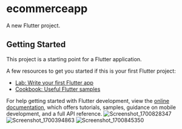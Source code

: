 # ecommerceapp

A new Flutter project.

## Getting Started

This project is a starting point for a Flutter application.

A few resources to get you started if this is your first Flutter project:

- [Lab: Write your first Flutter app](https://docs.flutter.dev/get-started/codelab)
- [Cookbook: Useful Flutter samples](https://docs.flutter.dev/cookbook)

For help getting started with Flutter development, view the
[online documentation](https://docs.flutter.dev/), which offers tutorials,
samples, guidance on mobile development, and a full API reference.
![Screenshot_1700828347](https://github.com/TarekRakib89/productappf/assets/143186980/1123b92c-f8ae-4d03-ab6c-22b694431eda)
![Screenshot_1700394863](https://github.com/TarekRakib89/productappf/assets/143186980/71f60302-480e-42f5-a079-37afd775def7)
![Screenshot_1700845350](https://github.com/TarekRakib89/productappf/assets/143186980/3100c20c-36dc-4cd3-bc6a-5e70ae42e842)

